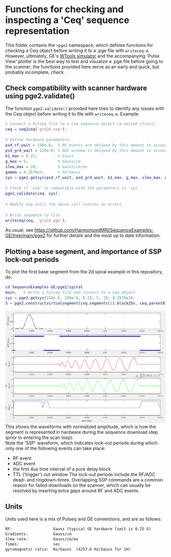# Functions for checking and inspecting a 'Ceq' sequence representation

This folder contains the `+pge2` namespace, which defines functions for
checking a Ceq object before writing it to a  .pge file with `writeceq.m`.
However, ultimately, GE's 
[WTools simulator](https://github.com/jfnielsen/TOPPEpsdSourceCode/blob/UserGuide/v7/simulate.md) 
and the accompanying 'Pulse View' plotter
is the best way to test and visualize a .pge file before going to the scanner;
the functions provided here serve as an early and quick, but probably incomplete, check.


## Check compatibility with scanner hardware using pge2.validate()

The function `pge2.validate()` provided here tries to identify any
issues with the Ceq object before writing it to file with `writeceq.m`.
Example:

```matlab
% Convert a Pulseq file to a Ceq sequence object (a nested struct)
ceq = seq2ceq('gre2d.seq');

% Define hardware parameters
psd_rf_wait = 150e-6;  % RF events are delayed by this amount to account for gradient delay (s)
psd_grd_wait = 120e-6; % ADC window is delayed by this amount to account for gradient delay (s)
b1_max = 0.25;         % Gauss
g_max = 5;             % Gauss/cm
slew_max = 20;         % Gauss/cm/ms
gamma = 4.2576e3;      % Hz/Gauss
sys = pge2.getsys(psd_rf_wait, psd_grd_wait, b1_max, g_max, slew_max, gamma);

% Check if 'ceq' is compatible with the parameters in 'sys'
pge2.validate(ceq, sys);

% Modify ceq until the above call returns no errors

% Write sequence to file
writeceq(ceq, 'gre2d.pge');
```

As usual, see 
https://github.com/HarmonizedMRI/SequenceExamples-GE/tree/main/pge2
for further details and the most up to date information.

## Plotting a base segment, and importance of SSP lock-out periods

To plot the first base segment from the 2d spiral example in this repository, do:
```matlab
cd SequenceExamples-GE/pge2/spiral
main;   % Write a Pulseq file and convert to a Ceq object
sys = pge2.getsys(150e-6, 100e-6, 0.25, 5, 20, 4.2576e3);
S = pge2.constructvirtualsegment(ceq.segments(1).blockIDs, ceq.parentBlocks, sys, true);
```
![Segment plot](segment.png)
This shows the waveforms with normalized amplitude,
which is how the segment is represented in hardware during the sequence download step
(prior to entering the scan loop).  
Note the 'SSP' waveform, which indicates lock-out periods during which only one of the following events can take place:
* RF event
* ADC event
* the first 4us time interval of a pure delay block
* TTL ('trigger') out window
The lock-out periods include the RF/ADC dead- and ringdown-times.
Overlapping SSP commands are a common reason for failed downloads on the scanner, 
which can usually be resolved by inserting extra gaps around RF and ADC events.


## Units

Units used here is a mix of Pulseq and GE conventions, and are as follows:
```
RF:                  Gauss (typical GE hardware limit is 0.25 G)
Gradients:           Gauss/cm    
Slew rate:           Gauss/cm/ms
Times:               sec
gyromagnetic ratio:  Hz/Gauss  (4257.6 Hz/Gauss for 1H)
```
